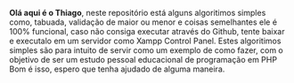 **Olá aqui é o Thiago**, neste repositório está alguns algoritimos simples como, tabuada, validação de maior ou menor e coisas semelhantes
ele é 100% funcional, caso não consiga executar através do Github, tente baixar e executalo em um servidor como Xampp Control Panel.
Estes algoritimos simples são para intuito de servir como um exemplo de como fazer, com o objetivo de ser um estudo pessoal educacional de programação em PHP
Bom é isso, espero que tenha ajudado de alguma maneira.

